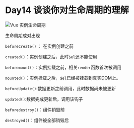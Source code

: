 # Day14 谈谈你对生命周期的理解








![Vue 实例生命周期](https://cn.vuejs.org/images/lifecycle.png)



生命周期成对出现

`beforeCreate()`  ： 在实例创建之前

`created()`：实例创建之后，此时`$el`还不能使用

`beforemount()`：实例挂载之前，相关`render`函数首次被调用

`mounted()`：实例挂载之后，`$el`已经被挂载到真实DOM上。

`beforeUpdate()`:数据更新之前调用，此时数据尚未被更新

`updated()`:数据完成更新后，调用该钩子

`beforedestroy()`：组件销毁前

`destroyed()`：组件被全部销毁后
